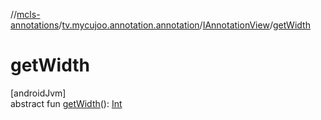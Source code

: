 //[mcls-annotations](../../../index.md)/[tv.mycujoo.annotation.annotation](../index.md)/[IAnnotationView](index.md)/[getWidth](get-width.md)

# getWidth

[androidJvm]\
abstract fun [getWidth](get-width.md)(): [Int](https://kotlinlang.org/api/latest/jvm/stdlib/kotlin/-int/index.html)
